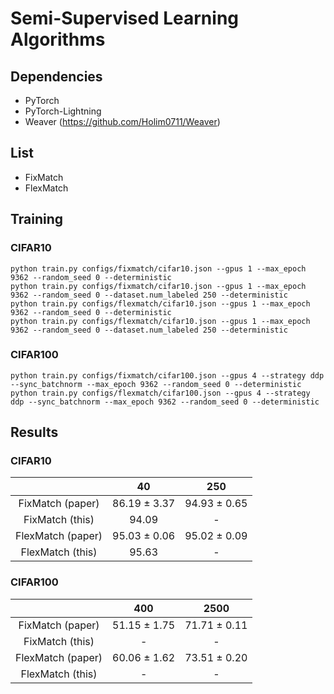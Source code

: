 # Semi-Supervised Learning Algorithms

## Dependencies
- PyTorch
- PyTorch-Lightning
- Weaver (https://github.com/Holim0711/Weaver)

## List
- FixMatch
- FlexMatch

## Training

### CIFAR10
```
python train.py configs/fixmatch/cifar10.json --gpus 1 --max_epoch 9362 --random_seed 0 --deterministic
python train.py configs/fixmatch/cifar10.json --gpus 1 --max_epoch 9362 --random_seed 0 --dataset.num_labeled 250 --deterministic
python train.py configs/flexmatch/cifar10.json --gpus 1 --max_epoch 9362 --random_seed 0 --deterministic
python train.py configs/flexmatch/cifar10.json --gpus 1 --max_epoch 9362 --random_seed 0 --dataset.num_labeled 250 --deterministic
```

### CIFAR100
```
python train.py configs/fixmatch/cifar100.json --gpus 4 --strategy ddp --sync_batchnorm --max_epoch 9362 --random_seed 0 --deterministic
python train.py configs/flexmatch/cifar100.json --gpus 4 --strategy ddp --sync_batchnorm --max_epoch 9362 --random_seed 0 --deterministic
```

## Results

### CIFAR10
|                   | 40           | 250          |
| :---:             | :---:        | :---:        |
| FixMatch (paper)  | 86.19 ± 3.37 | 94.93 ± 0.65 |
| FixMatch (this)   | 94.09         | -            |
| FlexMatch (paper) | 95.03 ± 0.06 | 95.02 ± 0.09 |
| FlexMatch (this)  | 95.63        | -            |

### CIFAR100
|                   | 400          | 2500         |
| :---:             | :---:        | :---:        |
| FixMatch (paper)  | 51.15 ± 1.75 | 71.71 ± 0.11 |
| FixMatch (this)   | -            | -            |
| FlexMatch (paper) | 60.06 ± 1.62 | 73.51 ± 0.20 |
| FlexMatch (this)  | -            | -            |
